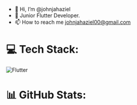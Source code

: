 - 👋 Hi, I’m @johnjahaziel
- 👀 Junior Flutter Developer.
- 📫 How to reach me johnjahaziel00@gmail.com

# 💻 Tech Stack:
![Flutter](https://img.shields.io/badge/flutter-02569B?style=for-the-badge&logo=flutter&logoColor=white)<br/>

# 📊 GitHub Stats:


<!---
johnjahaziel/johnjahaziel is a ✨ special ✨ repository because its `README.md` (this file) appears on your GitHub profile.
You can click the Preview link to take a look at your changes.
--->
